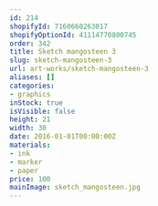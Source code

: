 ```yaml
---
id: 214
shopifyId: 7160660263017
shopifyOptionId: 41114770800745
order: 342
title: Sketch mangosteen 3
slug: sketch-mangosteen-3
url: art-works/sketch-mangosteen-3
aliases: []
categories:
- graphics
inStock: true
isVisible: false
height: 21
width: 30
date: 2016-01-01T00:00:00Z
materials:
- ink
- marker
- paper
price: 100
mainImage: sketch_mangosteen.jpg
---
```

